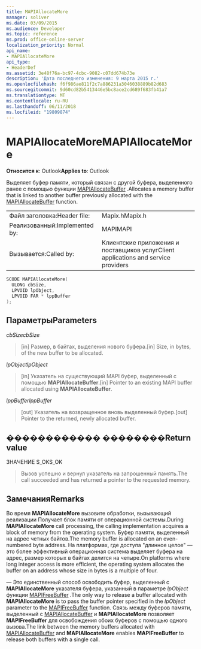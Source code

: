 ```yaml
---
title: MAPIAllocateMore
manager: soliver
ms.date: 03/09/2015
ms.audience: Developer
ms.topic: reference
ms.prod: office-online-server
localization_priority: Normal
api_name:
- MAPIAllocateMore
api_type:
- HeaderDef
ms.assetid: 3e48f76a-bc97-4cbc-9082-c07dd674b73e
description: 'Дата последнего изменения: 9 марта 2015 г.'
ms.openlocfilehash: f6f986ae811f2c7a886231a3046038889b82d683
ms.sourcegitcommit: 9d60cd82b5413446e5bc8ace2cd689f683fb41a7
ms.translationtype: MT
ms.contentlocale: ru-RU
ms.lasthandoff: 06/11/2018
ms.locfileid: "19809874"
---
```

# <a name="mapiallocatemore"></a><span data-ttu-id="74a88-103">MAPIAllocateMore</span><span class="sxs-lookup"><span data-stu-id="74a88-103">MAPIAllocateMore</span></span>

  
  
<span data-ttu-id="74a88-104">**Относится к**: Outlook</span><span class="sxs-lookup"><span data-stu-id="74a88-104">**Applies to**: Outlook</span></span> 
  
<span data-ttu-id="74a88-105">Выделяет буфер памяти, который связан с другой буфера, выделенного ранее с помощью функции [MAPIAllocateBuffer](mapiallocatebuffer.md) .</span><span class="sxs-lookup"><span data-stu-id="74a88-105">Allocates a memory buffer that is linked to another buffer previously allocated with the [MAPIAllocateBuffer](mapiallocatebuffer.md) function.</span></span> 
  
|||
|:-----|:-----|
|<span data-ttu-id="74a88-106">Файл заголовка:</span><span class="sxs-lookup"><span data-stu-id="74a88-106">Header file:</span></span>  <br/> |<span data-ttu-id="74a88-107">Mapix.h</span><span class="sxs-lookup"><span data-stu-id="74a88-107">Mapix.h</span></span>  <br/> |
|<span data-ttu-id="74a88-108">Реализованный:</span><span class="sxs-lookup"><span data-stu-id="74a88-108">Implemented by:</span></span>  <br/> |<span data-ttu-id="74a88-109">MAPI</span><span class="sxs-lookup"><span data-stu-id="74a88-109">MAPI</span></span>  <br/> |
|<span data-ttu-id="74a88-110">Вызывается:</span><span class="sxs-lookup"><span data-stu-id="74a88-110">Called by:</span></span>  <br/> |<span data-ttu-id="74a88-111">Клиентские приложения и поставщиков услуг</span><span class="sxs-lookup"><span data-stu-id="74a88-111">Client applications and service providers</span></span>  <br/> |
   
```cpp
SCODE MAPIAllocateMore(
  ULONG cbSize,
  LPVOID lpObject,
  LPVOID FAR * lppBuffer
);
```

## <a name="parameters"></a><span data-ttu-id="74a88-112">Параметры</span><span class="sxs-lookup"><span data-stu-id="74a88-112">Parameters</span></span>

 <span data-ttu-id="74a88-113">_cbSize_</span><span class="sxs-lookup"><span data-stu-id="74a88-113">_cbSize_</span></span>
  
> <span data-ttu-id="74a88-114">[in] Размер, в байтах, выделения нового буфера.</span><span class="sxs-lookup"><span data-stu-id="74a88-114">[in] Size, in bytes, of the new buffer to be allocated.</span></span> 
    
 <span data-ttu-id="74a88-115">_lpObject_</span><span class="sxs-lookup"><span data-stu-id="74a88-115">_lpObject_</span></span>
  
> <span data-ttu-id="74a88-116">[in] Указатель на существующий MAPI буфер, выделенный с помощью **MAPIAllocateBuffer**.</span><span class="sxs-lookup"><span data-stu-id="74a88-116">[in] Pointer to an existing MAPI buffer allocated using **MAPIAllocateBuffer**.</span></span>
    
 <span data-ttu-id="74a88-117">_lppBuffer_</span><span class="sxs-lookup"><span data-stu-id="74a88-117">_lppBuffer_</span></span>
  
> <span data-ttu-id="74a88-118">[out] Указатель на возвращенное вновь выделенный буфер.</span><span class="sxs-lookup"><span data-stu-id="74a88-118">[out] Pointer to the returned, newly allocated buffer.</span></span>
    
## <a name="return-value"></a><span data-ttu-id="74a88-119">������������ ��������</span><span class="sxs-lookup"><span data-stu-id="74a88-119">Return value</span></span>

<span data-ttu-id="74a88-120">ЗНАЧЕНИЕ S_OK</span><span class="sxs-lookup"><span data-stu-id="74a88-120">S_OK</span></span> 
  
> <span data-ttu-id="74a88-121">Вызов успешно и вернул указатель на запрошенный память.</span><span class="sxs-lookup"><span data-stu-id="74a88-121">The call succeeded and has returned a pointer to the requested memory.</span></span>
    
## <a name="remarks"></a><span data-ttu-id="74a88-122">Замечания</span><span class="sxs-lookup"><span data-stu-id="74a88-122">Remarks</span></span>

<span data-ttu-id="74a88-123">Во время **MAPIAllocateMore** вызовите обработки, вызывающий реализации Получает блок памяти от операционной системы.</span><span class="sxs-lookup"><span data-stu-id="74a88-123">During **MAPIAllocateMore** call processing, the calling implementation acquires a block of memory from the operating system.</span></span> <span data-ttu-id="74a88-124">Буфер памяти, выделенный на адрес четных байтов.</span><span class="sxs-lookup"><span data-stu-id="74a88-124">The memory buffer is allocated on an even-numbered byte address.</span></span> <span data-ttu-id="74a88-125">На платформах, где доступа "длинное целое" — это более эффективный операционная система выделяет буфера на адрес, размер которых в байтах делится на четыре.</span><span class="sxs-lookup"><span data-stu-id="74a88-125">On platforms where long integer access is more efficient, the operating system allocates the buffer on an address whose size in bytes is a multiple of four.</span></span> 
  
<span data-ttu-id="74a88-126">— Это единственный способ освободить буфер, выделенный с **MAPIAllocateMore** указателя буфера, указанный в параметре _lpObject_ функции [MAPIFreeBuffer](mapifreebuffer.md) .</span><span class="sxs-lookup"><span data-stu-id="74a88-126">The only way to release a buffer allocated with **MAPIAllocateMore** is to pass the buffer pointer specified in the  _lpObject_ parameter to the [MAPIFreeBuffer](mapifreebuffer.md) function.</span></span> <span data-ttu-id="74a88-127">Связь между буферов памяти, выделенный с [MAPIAllocateBuffer](mapiallocatebuffer.md) и **MAPIAllocateMore** позволяет **MAPIFreeBuffer** для освобождения обоих буферов с помощью одного вызова.</span><span class="sxs-lookup"><span data-stu-id="74a88-127">The link between the memory buffers allocated with [MAPIAllocateBuffer](mapiallocatebuffer.md) and **MAPIAllocateMore** enables **MAPIFreeBuffer** to release both buffers with a single call.</span></span> 
  

